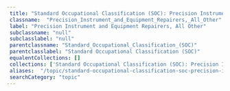 ```yaml
--- 
 title: "Standard Occupational Classification (SOC): Precision Instrument and Equipment Repairers, All Other" 
 classname:  "Precision_Instrument_and_Equipment_Repairers,_All_Other" 
 label: "Precision Instrument and Equipment Repairers, All Other" 
 subclassname: "null" 
 subclasslabel: "null" 
 parentclassname: "Standard_Occupational_Classification_(SOC)" 
 parentclasslabel: "Standard Occupational Classification (SOC)" 
 equalentCollections: [] 
 collections: ['Standard Occupational Classification (SOC): Precision Instrument and Equipment Repairers, All Other']
 aliases:  "/topic/standard-occupational-classification-soc-precision-instrument-and-equipment-repairers-all-other"  
 searchCategory: "topic" 
---
```

